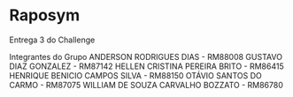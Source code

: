 # Raposym
Entrega 3 do Challenge 

Integrantes do Grupo
ANDERSON RODRIGUES DIAS - RM88008
GUSTAVO DIAZ GONZALEZ - RM87142
HELLEN CRISTINA PEREIRA BRITO - RM86415
HENRIQUE BENICIO CAMPOS SILVA - RM88150
OTÁVIO SANTOS DO CARMO - RM87075
WILLIAM DE SOUZA CARVALHO BOZZATO - RM86780

